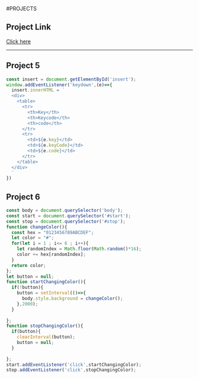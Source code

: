 #PROJECTS

## Project Link
[Click here](https://stackblitz.com/edit/dom-project-chaiaurcode-ttcb5f?file=4-GuessTheNumber%2Fchaiaurcode.js,4-GuessTheNumber%2Findex.html)

---------------------------------------------------------------------------

## Project 5

``` javascript
const insert = document.getElementById('insert');
window.addEventListener('keydown',(e)=>{
  insert.innerHTML = `
  <div>
    <table>
      <tr>
        <th>Key</th>
        <th>Keycode</th>
        <th>code</th>
      </tr>
      <tr>
        <td>${e.key}</td>
        <td>${e.keyCode}</td>
        <td>${e.code}</td>
      </tr>
    </table>
  </div>
  `
})
```

## Project 6

``` javascript
const body = document.querySelector('body');
const start = document.querySelector('#start');
const stop = document.querySelector('#stop');
function changeColor(){
  const hex = "0123456789ABCDEF";
  let color = "#";
  for(let i = 1 ; i<= 6 ; i++){
    let randomIndex = Math.floor(Math.random()*16);
    color += hex[randomIndex];
  }
  return color;
};
let button = null;
function startChangingColor(){
  if(!button){
    button = setInterval(()=>{
      body.style.background = changeColor();
    },2000);
  }
  
};
function stopChangingColor(){
  if(button){
    clearInterval(button);
    button = null;
  }
  
};
start.addEventListener('click',startChangingColor);
stop.addEventListener('click',stopChangingColor);
``` 
